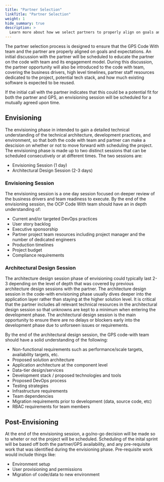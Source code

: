 ```yaml
---
title: "Partner Selection"
linkTitle: "Partner Selection"
weight: 1
hide_summary: true
description: >
  Learn more about how we select partners to properly align on goals and expectations.
---
```


The partner selection process is designed to ensure that the GPS Code With team and the partner are properly aligned on goals and expectations. An initial discussion with the partner will be scheduled to educate the partner on the code with team and its engagement model. During this discussion, the partner opportunity will also be introduced to the code with team, covering the business drivers, high level timelines, partner staff resources dedicated to the project, potential tech stack, and how much existing software is expected to be reused.

If the initial call with the partner indicates that this could be a potential fit for both the partner and GPS, an envisioning session will be scheduled for a mutually agreed upon time.

## Envisioning
The envisioning phase in intended to gain a detailed technical understanding of the technical architecture, development practices, and environment, so that both the code with team and partner can make a descision on whether or not to move forward with scheduling the project. The envisioning phase is made up to two distinct sessions that can be scheduled consecutively or at different times. The two sessions are:
* Envisioning Session (1 day)
* Architectural Design Session (2-3 days)

### Envisioning Session
The envisioning session is a one day session focused on deeper review of the business drivers and team readiness to execute. By the end of the envisioning session, the OCP Code With team should have an in depth understanding of:
* Current and/or targeted DevOps practices
* User story backlog
* Executive sponsorship
* Partner project team resources including project manager and the number of dedicated engineers
* Production timelines
* Project budget
* Compliance requirements

### Architectural Design Session
The architecture design session phase of envisioning could typically last 2-3 depending on the level of depth that was covered by previous architecture design sessions with the partner. The architecture design session in the code-with envisioning phase usually dives deeper into the application layer rather than staying at the higher solution level. It is critical that the partner includes all relevant technical resources in the architectural design session so that unknowns are kept to a minimum when entering the development phase. The architectural design session is the main opportunity to ensure there are no delays or blockers early into the development phase due to unforseen issues or requirements.

By the end of the architectural design session, the GPS code-with team should have a solid understanding of the following:
* Non-functional requirements such as performance/scale targets, availability targets, etc. 
* Proposed solution architecture
* Application architecture at the component level
* Data-tier design/services
* Development stack / proposed technologies and tools
* Proposed DevOps process
* Testing strategies
* Infrastructure requirements
* Team dependencies
* Migration requirements prior to development (data, source code, etc)
* RBAC requirements for team members

## Post-Envisioning
At the end of the envisioning session, a go/no-go decision will be made so to wheter or not the project will be scheduled. Scheduling of the inital sprint will be based off both the partner/GPS availability, and any pre-requisite work that was identified during the envisioning phase.  Pre-requisite work would include things like:
* Environment setup
* User provisioning and permissions
* Migration of code/data to new environment
